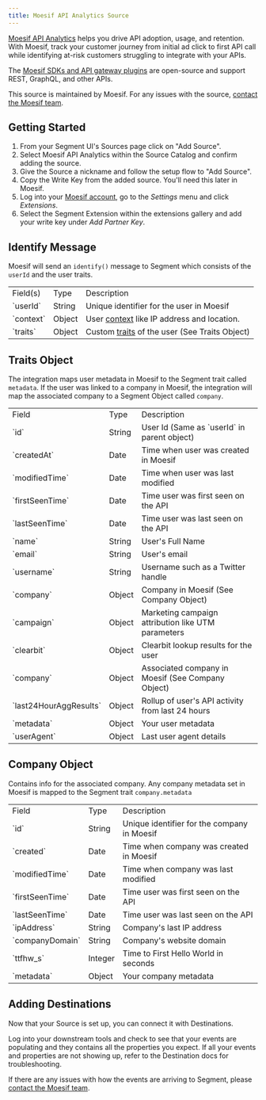 ```yaml
---
title: Moesif API Analytics Source
---
```

[Moesif API Analytics](https://www.moesif.com/?utm_source=segmentio&utm_medium=docs&utm_campaign=partners) helps you drive API adoption, usage, and retention. With Moesif, track your customer journey from initial ad click to first API call while identifying at-risk customers struggling to integrate with your APIs.

The [Moesif SDKs and API gateway plugins](https://www.moesif.com/implementation?utm_source=segmentio&utm_medium=docs&utm_campaign=partners) are open-source and support REST, GraphQL, and other APIs.

This source is maintained by Moesif. For any issues with the source, [contact the Moesif team](mailto:support@moesif.com).

## Getting Started

1. From your Segment UI's Sources page click on "Add Source".
2. Select Moesif API Analytics within the Source Catalog and confirm adding the source.
3. Give the Source a nickname and follow the setup flow to "Add Source".
3. Copy the Write Key from the added source. You'll need this later in Moesif.
4. Log into your [Moesif account](https://www.moesif.com/wrap/), go to the _Settings_ menu and click _Extensions_.
5. Select the Segment Extension within the extensions gallery and add your write key under _Add Partner Key_.

## Identify Message

Moesif will send an `identify()` message to Segment which consists of the `userId` and the user traits.

<table>
  <tr>
   <td>Field(s)</td>
   <td>Type</td>
   <td>Description</td>
  </tr>
  <tr>
   <td>`userId`</td>
   <td>String</td>
   <td>Unique identifier for the user in Moesif</td>
  </tr>
  <tr>
   <td>`context`</td>
   <td>Object</td>
   <td>User <a href="https://segment.com/docs/connections/spec/common/#context">context</a> like IP address and location.</td>
  </tr>
  <tr>
   <td>`traits`</td>
   <td>Object</td>
   <td>Custom <a href="https://segment.com/docs/connections/spec/identify/#traits">traits</a> of the user (See Traits Object)</td>
  </tr>
</table>

## Traits Object
The integration maps user metadata in Moesif to the Segment trait called `metadata`.
If the user was linked to a company in Moesif, the integration will map the associated company to a Segment Object called `company`.

<table>
  <tr>
   <td>Field</td>
   <td>Type</td>
   <td>Description</td>
  </tr>
  <tr>
   <td>`id`</td>
   <td>String</td>
   <td>User Id (Same as `userId` in parent object)</td>
  </tr>
  <tr>
   <td>`createdAt`</td>
   <td>Date</td>
   <td>Time when user was created in Moesif</td>
  </tr>
  <tr>
   <td>`modifiedTime`</td>
   <td>Date</td>
   <td>Time when user was last modified</td>
  </tr>
  <tr>
   <td>`firstSeenTime`</td>
   <td>Date</td>
   <td>Time user was first seen on the API</td>
  </tr>
  <tr>
   <td>`lastSeenTime`</td>
   <td>Date</td>
   <td>Time user was last seen on the API</td>
  </tr>
  <tr>
   <td>`name`</td>
   <td>String</td>
   <td>User's Full Name</td>
  </tr>
  <tr>
   <td>`email`</td>
   <td>String</td>
   <td>User's email</td>
  </tr>
  <tr>
   <td>`username`</td>
   <td>String</td>
   <td>Username such as a Twitter handle</td>
  </tr>
  <tr>
   <td>`company`</td>
   <td>Object</td>
   <td>Company in Moesif (See Company Object)</td>
  </tr>
  <tr>
   <td>`campaign`</td>
   <td>Object</td>
   <td>Marketing campaign attribution like UTM parameters</td>
  </tr>
  <tr>
   <td>`clearbit`</td>
   <td>Object</td>
   <td>Clearbit lookup results for the user</td>
  </tr>
  <tr>
   <td>`company`</td>
   <td>Object</td>
   <td>Associated company in Moesif (See Company Object)</td>
  </tr>
  <tr>
   <td>`last24HourAggResults`</td>
   <td>Object</td>
   <td>Rollup of user's API activity from last 24 hours</td>
  </tr>
  <tr>
   <td>`metadata`</td>
   <td>Object</td>
   <td>Your user metadata</td>
  </tr>
  <tr>
   <td>`userAgent`</td>
   <td>Object</td>
   <td>Last user agent details</td>
  </tr>
</table>

## Company Object

Contains info for the associated company. Any company metadata set in Moesif is mapped to the Segment trait `company.metadata`

<table>
  <tr>
   <td>Field</td>
   <td>Type</td>
   <td>Description</td>
  </tr>
  <tr>
   <td>`id`</td>
   <td>String</td>
   <td>Unique identifier for the company in Moesif</td>
  </tr>
  <tr>
   <td>`created`</td>
   <td>Date</td>
   <td>Time when company was created in Moesif</td>
  </tr>
  <tr>
   <td>`modifiedTime`</td>
   <td>Date</td>
   <td>Time when company was last modified</td>
  </tr>
  <tr>
   <td>`firstSeenTime`</td>
   <td>Date</td>
   <td>Time user was first seen on the API</td>
  </tr>
  <tr>
   <td>`lastSeenTime`</td>
   <td>Date</td>
   <td>Time user was last seen on the API</td>
  </tr>
  <tr>
   <td>`ipAddress`</td>
   <td>String</td>
   <td>Company's last IP address</td>
  </tr>
  <tr>
   <td>`companyDomain`</td>
   <td>String</td>
   <td>Company's website domain</td>
  </tr>
  <tr>
   <td>`ttfhw_s`</td>
   <td>Integer</td>
   <td>Time to First Hello World in seconds</td>
  </tr>
  <tr>
   <td>`metadata`</td>
   <td>Object</td>
   <td>Your company metadata</td>
  </tr>
</table>

## Adding Destinations

Now that your Source is set up, you can connect it with Destinations.

Log into your downstream tools and check to see that your events are populating and they contains all the properties you expect. If all your events and properties are not showing up, refer to the Destination docs for troubleshooting.

If there are any issues with how the events are arriving to Segment, please [contact the Moesif team](mailto:support@moesif.com).
